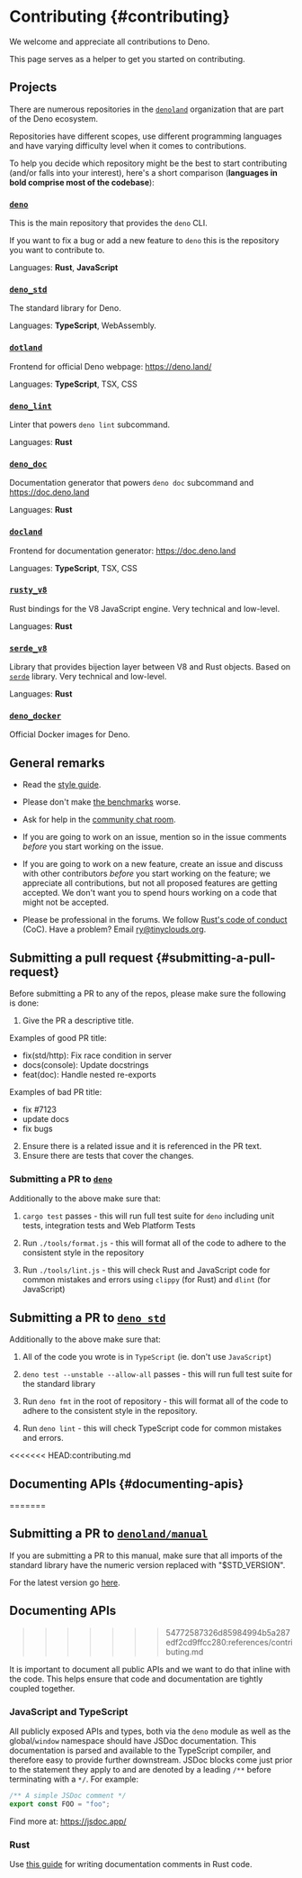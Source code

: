 # Contributing {#contributing}

We welcome and appreciate all contributions to Deno.

This page serves as a helper to get you started on contributing.

## Projects

There are numerous repositories in the [`denoland`](https://github.com/denoland)
organization that are part of the Deno ecosystem.

Repositories have different scopes, use different programming languages and have
varying difficulty level when it comes to contributions.

To help you decide which repository might be the best to start contributing
(and/or falls into your interest), here's a short comparison (**languages in
bold comprise most of the codebase**):

### [`deno`](https://github.com/denoland/deno)

This is the main repository that provides the `deno` CLI.

If you want to fix a bug or add a new feature to `deno` this is the repository
you want to contribute to.

Languages: **Rust**, **JavaScript**

### [`deno_std`](https://github.com/denoland/deno_std)

The standard library for Deno.

Languages: **TypeScript**, WebAssembly.

### [`dotland`](https://github.com/denoland/dotland)

Frontend for official Deno webpage: https://deno.land/

Languages: **TypeScript**, TSX, CSS

### [`deno_lint`](https://github.com/denoland/deno_lint)

Linter that powers `deno lint` subcommand.

Languages: **Rust**

### [`deno_doc`](https://github.com/denoland/deno_doc)

Documentation generator that powers `deno doc` subcommand and
https://doc.deno.land

Languages: **Rust**

### [`docland`](https://github.com/denoland/docland)

Frontend for documentation generator: https://doc.deno.land

Languages: **TypeScript**, TSX, CSS

### [`rusty_v8`](https://github.com/denoland/rusty_v8)

Rust bindings for the V8 JavaScript engine. Very technical and low-level.

Languages: **Rust**

### [`serde_v8`](https://github.com/denoland/deno/tree/main/serde_v8)

Library that provides bijection layer between V8 and Rust objects. Based on
[`serde`](https://crates.io/crates/serde) library. Very technical and low-level.

Languages: **Rust**

### [`deno_docker`](https://github.com/denoland/deno_docker)

Official Docker images for Deno.

## General remarks

- Read the [style guide](./contributing/style_guide.md).

- Please don't make [the benchmarks](https://deno.land/benchmarks) worse.

- Ask for help in the [community chat room](https://discord.gg/deno).

- If you are going to work on an issue, mention so in the issue comments
  _before_ you start working on the issue.

- If you are going to work on a new feature, create an issue and discuss with
  other contributors _before_ you start working on the feature; we appreciate
  all contributions, but not all proposed features are getting accepted. We
  don't want you to spend hours working on a code that might not be accepted.

- Please be professional in the forums. We follow
  [Rust's code of conduct](https://www.rust-lang.org/policies/code-of-conduct)
  (CoC). Have a problem? Email [ry@tinyclouds.org](mailto:ry@tinyclouds.org).

## Submitting a pull request {#submitting-a-pull-request}

Before submitting a PR to any of the repos, please make sure the following is
done:

1. Give the PR a descriptive title.

Examples of good PR title:

- fix(std/http): Fix race condition in server
- docs(console): Update docstrings
- feat(doc): Handle nested re-exports

Examples of bad PR title:

- fix #7123
- update docs
- fix bugs

2. Ensure there is a related issue and it is referenced in the PR text.
3. Ensure there are tests that cover the changes.

### Submitting a PR to [`deno`](https://github.com/denoland/deno)

Additionally to the above make sure that:

1. `cargo test` passes - this will run full test suite for `deno` including unit
   tests, integration tests and Web Platform Tests

1. Run `./tools/format.js` - this will format all of the code to adhere to the
   consistent style in the repository

1. Run `./tools/lint.js` - this will check Rust and JavaScript code for common
   mistakes and errors using `clippy` (for Rust) and `dlint` (for JavaScript)

## Submitting a PR to [`deno_std`](https://github.com/denoland/deno_std)

Additionally to the above make sure that:

1. All of the code you wrote is in `TypeScript` (ie. don't use `JavaScript`)

1. `deno test --unstable --allow-all` passes - this will run full test suite for
   the standard library

1. Run `deno fmt` in the root of repository - this will format all of the code
   to adhere to the consistent style in the repository.

1. Run `deno lint` - this will check TypeScript code for common mistakes and
   errors.

<<<<<<< HEAD:contributing.md
## Documenting APIs {#documenting-apis}
=======
## Submitting a PR to [`denoland/manual`](https://github.com/denoland/manual)

If you are submitting a PR to this manual, make sure that all imports of the
standard library have the numeric version replaced with "$STD_VERSION".

For the latest version go [here](https://deno.land/std@0.154.0/version.ts).

## Documenting APIs
>>>>>>> 54772587326d85984994b5a287edf2cd9ffcc280:references/contributing.md

It is important to document all public APIs and we want to do that inline with
the code. This helps ensure that code and documentation are tightly coupled
together.

### JavaScript and TypeScript

All publicly exposed APIs and types, both via the `deno` module as well as the
global/`window` namespace should have JSDoc documentation. This documentation is
parsed and available to the TypeScript compiler, and therefore easy to provide
further downstream. JSDoc blocks come just prior to the statement they apply to
and are denoted by a leading `/**` before terminating with a `*/`. For example:

```ts
/** A simple JSDoc comment */
export const FOO = "foo";
```

Find more at: https://jsdoc.app/

### Rust

Use
[this guide](https://doc.rust-lang.org/rustdoc/how-to-write-documentation.html)
for writing documentation comments in Rust code.
